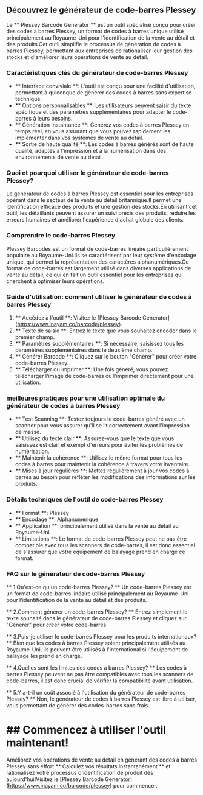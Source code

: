 ## Découvrez le générateur de code-barres Plessey

Le ** Plessey Barcode Generator ** est un outil spécialisé conçu pour créer des codes à barres Plessey, un format de codes à barres unique utilisé principalement au Royaume-Uni pour l'identification de la vente au détail et des produits.Cet outil simplifie le processus de génération de codes à barres Plessey, permettant aux entreprises de rationaliser leur gestion des stocks et d'améliorer leurs opérations de vente au détail.

### Caractéristiques clés du générateur de code-barres Plessey

- ** Interface conviviale **: L'outil est conçu pour une facilité d'utilisation, permettant à quiconque de générer des codes à barres sans expertise technique.
- ** Options personnalisables **: Les utilisateurs peuvent saisir du texte spécifique et des paramètres supplémentaires pour adapter le code-barres à leurs besoins.
- ** Génération instantanée **: Générez vos codes à barres Plessey en temps réel, en vous assurant que vous pouvez rapidement les implémenter dans vos systèmes de vente au détail.
- ** Sortie de haute qualité **: Les codes à barres générés sont de haute qualité, adaptés à l'impression et à la numérisation dans des environnements de vente au détail.

### Quoi et pourquoi utiliser le générateur de code-barres Plessey?

Le générateur de codes à barres Plessey est essentiel pour les entreprises opérant dans le secteur de la vente au détail britannique.Il permet une identification efficace des produits et une gestion des stocks.En utilisant cet outil, les détaillants peuvent assurer un suivi précis des produits, réduire les erreurs humaines et améliorer l'expérience d'achat globale des clients.

### Comprendre le code-barres Plessey

Plessey Barcodes est un format de code-barres linéaire particulièrement populaire au Royaume-Uni.Ils se caractérisent par leur système d'encodage unique, qui permet la représentation des caractères alphanumériques.Ce format de code-barres est largement utilisé dans diverses applications de vente au détail, ce qui en fait un outil essentiel pour les entreprises qui cherchent à optimiser leurs opérations.

### Guide d'utilisation: comment utiliser le générateur de codes à barres Plessey

1. ** Accédez à l'outil **: Visitez le [Plessey Barcode Generator] (https://www.inayam.co/barcode/plessey).
2. ** Texte de saisie **: Entrez le texte que vous souhaitez encoder dans le premier champ.
3. ** Paramètres supplémentaires **: Si nécessaire, saisissez tous les paramètres supplémentaires dans le deuxième champ.
4. ** Générer Barcode **: Cliquez sur le bouton "Générer" pour créer votre code-barres Plessey.
5. ** Télécharger ou imprimer **: Une fois généré, vous pouvez télécharger l'image de code-barres ou l'imprimer directement pour une utilisation.

### meilleures pratiques pour une utilisation optimale du générateur de codes à barres Plessey

- ** Test Scanning **: Testez toujours le code-barres généré avec un scanner pour vous assurer qu'il se lit correctement avant l'impression de masse.
- ** Utilisez du texte clair **: Assurez-vous que le texte que vous saisissez est clair et exempt d'erreurs pour éviter les problèmes de numérisation.
- ** Maintenir la cohérence **: Utilisez le même format pour tous les codes à barres pour maintenir la cohérence à travers votre inventaire.
- ** Mises à jour régulières **: Mettez régulièrement à jour vos codes à barres au besoin pour refléter les modifications des informations sur les produits.

### Détails techniques de l'outil de code-barres Plessey

- ** Format **: Plessey
- ** Encodage **: Alphanumérique
- ** Application **: principalement utilisé dans la vente au détail au Royaume-Uni
- ** Limitations **: Le format de code-barres Plessey peut ne pas être compatible avec tous les scanners de code-barres, il est donc essentiel de s'assurer que votre équipement de balayage prend en charge ce format.

### FAQ sur le générateur de code-barres Plessey

** 1.Qu'est-ce qu'un code-barres Plessey? **
Un code-barres Plessey est un format de code-barres linéaire utilisé principalement au Royaume-Uni pour l'identification de la vente au détail et des produits.

** 2.Comment générer un code-barres Plessey? **
Entrez simplement le texte souhaité dans le générateur de code-barres Plessey et cliquez sur "Générer" pour créer votre code-barres.

** 3.Puis-je utiliser le code-barres Plessey pour les produits internationaux? **
Bien que les codes à barres Plessey soient principalement utilisés au Royaume-Uni, ils peuvent être utilisés à l'international si l'équipement de balayage les prend en charge.

** 4.Quelles sont les limites des codes à barres Plessey? **
Les codes à barres Plessey peuvent ne pas être compatibles avec tous les scanners de code-barres, il est donc crucial de vérifier la compatibilité avant utilisation.

** 5.Y a-t-il un coût associé à l'utilisation du générateur de code-barres Plessey? **
Non, le générateur de codes à barres Plessey est libre à utiliser, vous permettant de générer des codes-barres sans frais.

# ## Commencez à utiliser l'outil maintenant!

Améliorez vos opérations de vente au détail en générant des codes à barres Plessey sans effort.** Calculez vos résultats instantanément ** et rationalisez votre processus d'identification de produit dès aujourd'hui!Visitez le [Plessey Barcode Generator] (https://www.inayam.co/barcode/plessey) pour commencer.